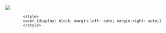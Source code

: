 <a href="https://github.com/TeslyaSergey"><img src="https://www.mockrabbit.com/wp-content/uploads/2018/10/complete-software-developer.jpeg" class="cover"/></a>

            <style>
            cover {display: block; margin-left: auto; margin-right: auto;}
            </style>
